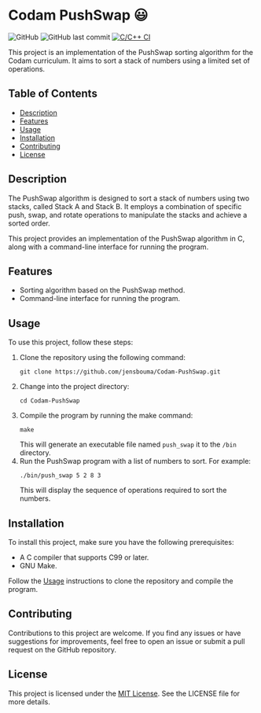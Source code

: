 # Codam PushSwap 😃

![GitHub](https://img.shields.io/github/license/jensbouma/Codam-PushSwap)
![GitHub last commit](https://img.shields.io/github/last-commit/jensbouma/Codam-PushSwap)
[![C/C++ CI](https://github.com/jensbouma/Codam-PushSwap/actions/workflows/c-cpp.yml/badge.svg)](https://github.com/jensbouma/Codam-PushSwap/actions/workflows/c-cpp.yml)

This project is an implementation of the PushSwap sorting algorithm for the Codam curriculum. It aims to sort a stack of numbers using a limited set of operations.

## Table of Contents

- [Description](#description)
- [Features](#features)
- [Usage](#usage)
- [Installation](#installation)
- [Contributing](#contributing)
- [License](#license)

## Description

The PushSwap algorithm is designed to sort a stack of numbers using two stacks, called Stack A and Stack B. It employs a combination of specific push, swap, and rotate operations to manipulate the stacks and achieve a sorted order.

This project provides an implementation of the PushSwap algorithm in C, along with a command-line interface for running the program.

## Features

- Sorting algorithm based on the PushSwap method.
- Command-line interface for running the program.

## Usage

To use this project, follow these steps:

1. Clone the repository using the following command:
   ```
   git clone https://github.com/jensbouma/Codam-PushSwap.git
   ```
2. Change into the project directory:
   ```
   cd Codam-PushSwap
   ```
3. Compile the program by running the make command:
   ```
   make
   ```
   This will generate an executable file named `push_swap` it to the `/bin` directory.
4. Run the PushSwap program with a list of numbers to sort. For example:
   ```
   ./bin/push_swap 5 2 8 3
   ```
   This will display the sequence of operations required to sort the numbers.

## Installation

To install this project, make sure you have the following prerequisites:

- A C compiler that supports C99 or later.
- GNU Make.

Follow the [Usage](#usage) instructions to clone the repository and compile the program.

## Contributing

Contributions to this project are welcome. If you find any issues or have suggestions for improvements, feel free to open an issue or submit a pull request on the GitHub repository.

## License
This project is licensed under the [MIT License](https://github.com/jensbouma/Codam-PushSwap/blob/master/LICENSE). See the LICENSE file for more details.
